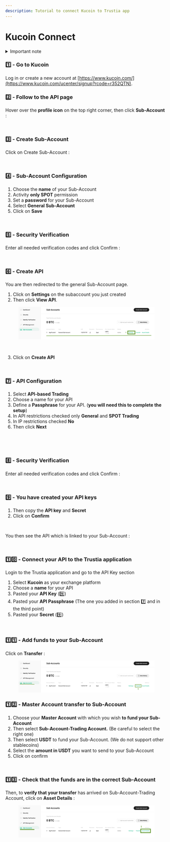 ```yaml
---
description: Tutorial to connect Kucoin to Trustia app
---
```


# Kucoin Connect

<details>

<summary>Important note</summary>

1. Since July 15 2023, users [need to pass KYC](https://www.kucoin.com/fr/announcement/enhancement-of-kucoin-customer-identification-and-verification-program) in order to use all services.
2. You must enable security verifications to add API keys.&#x20;
3. You must transfer funds to your Sub-Account to launch a strategy.

</details>

### **1️⃣ - Go to Kucoin**

Log in or create a new account at [https://www.kucoin.com/](https://www.kucoin.com/ucenter/signup?rcode=r352QTN).

### 2️⃣ - Follow to the API page <a href="#h_a48ad1d4f3" id="h_a48ad1d4f3"></a>

Hover over the **profile icon** on the top right corner, then click **Sub-Account** :&#x20;

<figure><img src="../../../.gitbook/assets/Capture d’écran 2023-12-21 à 17.29.58.png" alt=""><figcaption></figcaption></figure>

### 3️⃣ - Create Sub-Account <a href="#h_9378d3c9a9" id="h_9378d3c9a9"></a>

Click on Create Sub-Account :&#x20;

<figure><img src="../../../.gitbook/assets/Capture d’écran 2023-12-21 à 17.46.44.png" alt=""><figcaption></figcaption></figure>

### 4️⃣ - Sub-Account Configuration

1. Choose the **name** of your Sub-Account&#x20;
2. Activity **only SPOT** permission&#x20;
3. Set a **password** for your Sub-Account&#x20;
4. Select **General Sub-Account**
5. Click on **Save**

<figure><img src="../../../.gitbook/assets/Capture d’écran 2023-12-21 à 17.59.18 (1).png" alt=""><figcaption></figcaption></figure>

### 5️⃣ - Security Verification <a href="#h_753d1e97a2" id="h_753d1e97a2"></a>

Enter all needed verification codes and click Confirm :&#x20;

<figure><img src="../../../.gitbook/assets/Capture d’écran 2023-12-21 à 18.18.35.png" alt=""><figcaption></figcaption></figure>

### 6️⃣ - Create API

You are then redirected to the general Sub-Account page.&#x20;

1. Click on **Settings** on the subaccount you just created
2. Then click **View API**.

<figure><img src="../../../.gitbook/assets/1.png" alt=""><figcaption></figcaption></figure>

<figure><img src="../../../.gitbook/assets/Capture d’écran 2023-12-21 à 18.52.42.png" alt=""><figcaption></figcaption></figure>

3. Click on **Create API**

<figure><img src="../../../.gitbook/assets/Capture d’écran 2023-12-21 à 19.01.09.png" alt=""><figcaption></figcaption></figure>

### 7️⃣ - API Configuration

1. Select **API-based Trading**&#x20;
2. Choose a name for your API&#x20;
3. Define a **Passphrase** for your API. (**you will need this to complete the setup**)&#x20;
4. In API restrictions checked only **General** and **SPOT Trading**&#x20;
5. In IP restrictions checked **No**&#x20;
6. Then click **Next**

<figure><img src="../../../.gitbook/assets/Capture d’écran 2023-12-21 à 19.14.05.png" alt=""><figcaption></figcaption></figure>

<figure><img src="../../../.gitbook/assets/Capture d’écran 2023-12-21 à 19.29.51.png" alt=""><figcaption></figcaption></figure>

### 8️⃣ - Security Verification <a href="#h_753d1e97a2" id="h_753d1e97a2"></a>

Enter all needed verification codes and click Confirm :&#x20;

<figure><img src="../../../.gitbook/assets/Capture d’écran 2023-12-21 à 19.31.23.png" alt=""><figcaption></figcaption></figure>

### 9️⃣ - You have created your API keys <a href="#h_783dade78b" id="h_783dade78b"></a>

1. Then copy the **API key** and **Secret**
2. Click on **Confirm**

<figure><img src="../../../.gitbook/assets/Capture d’écran 2023-12-21 à 19.35.39.png" alt=""><figcaption></figcaption></figure>

You then see the API which is linked to your Sub-Account :

<figure><img src="../../../.gitbook/assets/Capture d’écran 2023-12-21 à 19.38.31.png" alt=""><figcaption></figcaption></figure>

### 1️⃣0️⃣ - Connect your API to the Trustia application

Login to the Trustia application and go to the API Key section

1. Select **Kucoin** as your exchange platform&#x20;
2. Choose a **name** for your API&#x20;
3. Pasted your **API Key** (9️⃣)
4. Pasted your **API Passphrase** (The one you added in section 7️⃣ and in the third point)&#x20;
5. Pasted your **Secret** (9️⃣)



<figure><img src="../../../.gitbook/assets/Capture d’écran 2023-12-22 à 11.30.44.png" alt=""><figcaption></figcaption></figure>

### 1️⃣1️⃣ - Add funds to your Sub-Account

Click on **Transfer** :&#x20;

<figure><img src="../../../.gitbook/assets/1 (1) (1).png" alt=""><figcaption></figcaption></figure>

### 1️⃣2️⃣ - Master Account transfer to Sub-Account

1. Choose your **Master Account** with which you wish **to fund your Sub-Account**
2. Then select **Sub-Account-Trading Account.** (Be careful to select the right one)
3. Then select **USDT** to fund your Sub-Account. (We do not support other stablecoins)
4. Select the **amount in USDT** you want to send to your Sub-Account
5. Click on confirm

<figure><img src="../../../.gitbook/assets/Capture d’écran 2023-12-21 à 19.52.39.png" alt=""><figcaption></figcaption></figure>

### 1️⃣3️⃣ - Check that the funds are in the correct Sub-Account

Then, to **verify that your transfer** has arrived on Sub-Account-Trading Account, click on **Asset Details** :&#x20;

<figure><img src="../../../.gitbook/assets/1 (2) (1).png" alt=""><figcaption></figcaption></figure>

<figure><img src="../../../.gitbook/assets/Capture d’écran 2023-12-21 à 20.19.06.png" alt=""><figcaption></figcaption></figure>
